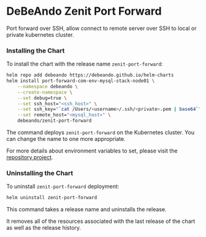 # DeBeAndo Zenit Port Forward

Port forward over SSH, allow connect to remote server over SSH to local or private kubernetes cluster.

### Installing the Chart

To install the chart with the release name `zenit-port-forward`:

```bash
helm repo add debeando https://debeando.github.io/helm-charts
helm install port-forward-com-env-mysql-stack-node01 \
	--namespace debeando \
	--create-namespace \
	--set debug=true \
	--set ssh_host="<ssh_host>" \
	--set ssh_key="`cat /Users/<username>/.ssh/<private>.pem | base64`" \
	--set remote_host="<mysql_host>" \
	debeando/zenit-port-forward
```

The command deploys `zenit-port-forward` on the Kubernetes cluster. You can change the name to one more appropriate.

For more details about environment variables to set, please visit the [repository project](https://github.com/debeando/zenit-port-forward/tree/main).

### Uninstalling the Chart

To uninstall `zenit-port-forward` deployment:

```bash
helm uninstall zenit-port-forward
```

This command takes a release name and uninstalls the release.

It removes all of the resources associated with the last release of the chart as well as the release history.
